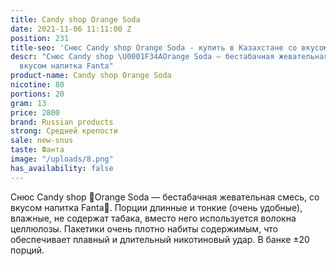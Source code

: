 ```yaml
---
title: Candy shop Orange Soda
date: 2021-11-06 11:11:00 Z
position: 231
title-seo: 'Снюс Candy shop Orange Soda - купить в Казахстане со вкусом  '
descr: "Снюс Candy shop \U0001F34AOrange Soda — бестабачная жевательная смесь, со
  вкусом напитка Fanta"
product-name: Candy shop Orange Soda
nicotine: 80
portions: 20
gram: 13
price: 2800
brand: Russian products
strong: Средней крепости
sale: new-snus
taste: Фанта
image: "/uploads/8.png"
has_availability: false
---
```


Снюс Candy shop 🍊Orange Soda — бестабачная жевательная смесь, со вкусом напитка Fanta🍊. Порции длинные и тонкие (очень удобные), влажные, не содержат табака, вместо него используется волокна целлюлозы. Пакетики очень плотно набиты содержимым, что обеспечивает плавный и длительный никотиновый удар. В банке ±20 порций.

